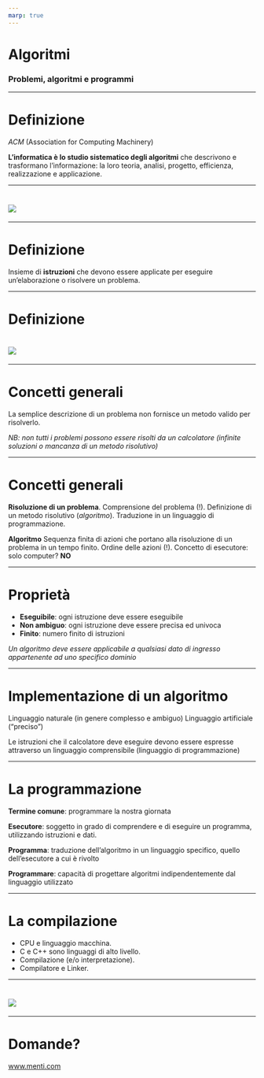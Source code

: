 ```yaml
---
marp: true
---
```


<!-- footer: M. Fraschini - Università degli Studi di Cagliari - AA 2022-2023 -->

<!-- paginate: true -->

<!-- size: 4:3 -->


# Algoritmi
### Problemi, algoritmi e programmi

---

# Definizione

*ACM* (Association for Computing Machinery)

**L’informatica è lo studio sistematico degli algoritmi** che descrivono e trasformano l’informazione: la loro teoria, analisi, progetto, efficienza, realizzazione e applicazione.


---

# ![](/Users/matteo/Documents/GitHub/FDP/images/algo.png)

---
# Definizione

Insieme di **istruzioni** che devono essere applicate per eseguire un’elaborazione o risolvere un problema.

---

# Definizione

# ![](/Users/matteo/Documents/GitHub/FDP/images/lego.png)

---

# Concetti generali

La semplice descrizione di un problema non fornisce un metodo valido per risolverlo.

*NB: non tutti i problemi possono essere risolti da un calcolatore (infinite soluzioni o mancanza di un metodo risolutivo)*

---
# Concetti generali

**Risoluzione di un problema**.
Comprensione del problema (!).
Definizione di un metodo risolutivo (*algoritmo*).
Traduzione in un linguaggio di programmazione.

**Algoritmo**
Sequenza finita di azioni che portano alla risoluzione di un problema in un tempo finito.
Ordine delle azioni (!).
Concetto di esecutore: solo computer? **NO**

---
# Proprietà

- **Eseguibile**: ogni istruzione deve essere eseguibile
- **Non ambiguo**: ogni istruzione deve essere precisa ed univoca
- **Finito**: numero finito di istruzioni

*Un algoritmo deve essere applicabile a qualsiasi dato di ingresso appartenente ad uno specifico dominio*

---

# Implementazione di un algoritmo

Linguaggio naturale (in genere complesso e ambiguo)
Linguaggio artificiale (“preciso”)

Le istruzioni che il calcolatore deve eseguire devono essere espresse attraverso un linguaggio comprensibile (linguaggio di programmazione)

---

# La programmazione

**Termine comune**: programmare la nostra giornata

**Esecutore**: soggetto in grado di comprendere e di eseguire un programma, utilizzando istruzioni e dati.

**Programma**: traduzione dell’algoritmo in un linguaggio specifico, quello dell’esecutore a cui è rivolto

**Programmare**: capacità di progettare algoritmi indipendentemente dal linguaggio utilizzato

---
# La compilazione

- CPU e linguaggio macchina.
- C e C++ sono linguaggi di alto livello.
- Compilazione (e/o interpretazione).
- Compilatore e Linker.

---

# ![](/Users/matteo/Documents/GitHub/FDP/images/compiler.png)

---

# Domande?

www.menti.com

